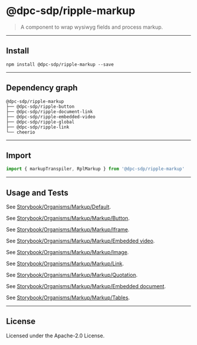 <!-- GENERATED_DOCS -->
# @dpc-sdp/ripple-markup

> A component to wrap wysiwyg fields and process markup.

--------------------------------------------------------------------------------

## Install

```shell
npm install @dpc-sdp/ripple-markup --save
```

--------------------------------------------------------------------------------

## Dependency graph

```shell
@dpc-sdp/ripple-markup
├── @dpc-sdp/ripple-button
├── @dpc-sdp/ripple-document-link
├── @dpc-sdp/ripple-embedded-video
├── @dpc-sdp/ripple-global
├── @dpc-sdp/ripple-link
└── cheerio
```

--------------------------------------------------------------------------------

## Import

```js
import { markupTranspiler, RplMarkup } from '@dpc-sdp/ripple-markup'
```

--------------------------------------------------------------------------------

## Usage and Tests

See [Storybook/Organisms/Markup/Default](https://ripple.sdp.vic.gov.au/?path=/story/organisms-markup--default).

See [Storybook/Organisms/Markup/Markup/Button](https://ripple.sdp.vic.gov.au/?path=/story/organisms-markup--markup-button).

See [Storybook/Organisms/Markup/Markup/Iframe](https://ripple.sdp.vic.gov.au/?path=/story/organisms-markup--markup-iframe).

See [Storybook/Organisms/Markup/Markup/Embedded video](https://ripple.sdp.vic.gov.au/?path=/story/organisms-markup--markup-embedded-video).

See [Storybook/Organisms/Markup/Markup/Image](https://ripple.sdp.vic.gov.au/?path=/story/organisms-markup--markup-image).

See [Storybook/Organisms/Markup/Markup/Link](https://ripple.sdp.vic.gov.au/?path=/story/organisms-markup--markup-link).

See [Storybook/Organisms/Markup/Markup/Quotation](https://ripple.sdp.vic.gov.au/?path=/story/organisms-markup--markup-quotation).

See [Storybook/Organisms/Markup/Markup/Embedded document](https://ripple.sdp.vic.gov.au/?path=/story/organisms-markup--markup-embedded-document).

See [Storybook/Organisms/Markup/Markup/Tables](https://ripple.sdp.vic.gov.au/?path=/story/organisms-markup--markup-tables).

--------------------------------------------------------------------------------

## License

Licensed under the Apache-2.0 License.

<!-- /GENERATED_DOCS -->
